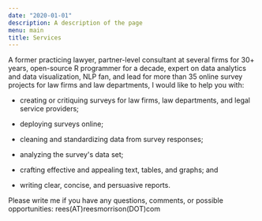 ```yaml
---
date: "2020-01-01"
description: A description of the page
menu: main
title: Services
---
```


A former practicing lawyer, partner-level consultant at several firms for 30+ years, open-source R programmer for a decade, expert on data analytics and data visualization, NLP fan, and lead for more than 35 online survey projects for law firms and law departments, I would like to help you with:

* creating or critiquing surveys for law firms, law departments, and legal service providers;

* deploying surveys online;

* cleaning and standardizing data from survey responses;

* analyzing the survey's data set; 

* crafting effective and appealing text, tables, and graphs; and

* writing clear, concise, and persuasive reports.


Please write me if you have any questions, comments, or possible opportunities: rees(AT)reesmorrison(DOT)com
